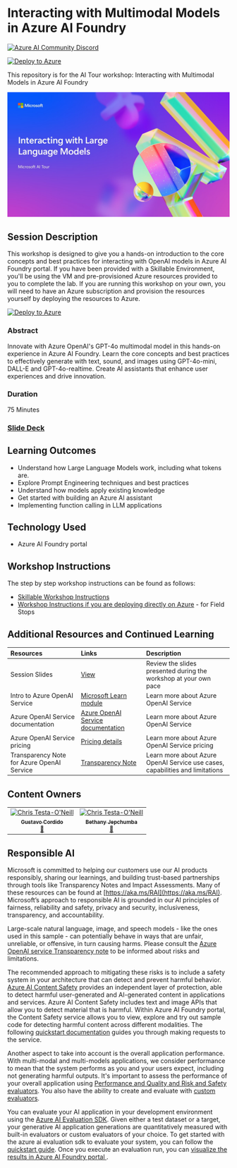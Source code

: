 # Interacting with Multimodal Models​ in Azure AI Foundry

[![Azure AI Community Discord](https://dcbadge.vercel.app/api/server/ByRwuEEgH4)](https://discord.com/invite/ByRwuEEgH4?WT.mc_id=aiml-137032-bethanycheum)

[![Deploy to Azure](https://aka.ms/deploytoazurebutton)](https://portal.azure.com/#create/Microsoft.Template/uri/https%3A%2F%2Fraw.githubusercontent.com%2Fmicrosoft%2Faitour-interact-with-llms%2Fmain%2Flab%2FWorkshop%20Instructions%2Fassets%2FAITour24_WKR540_Template.json) 

This repository is for the AI Tour workshop: Interacting with Multimodal Models in Azure AI Foundry

![session banner](./Images/banner.jpg)

## Session Description

This workshop is designed to give you a hands-on introduction to the core concepts and best practices for interacting with OpenAI models in Azure AI Foundry portal. If you have been provided with a Skillable Environment, you'll be using the VM and pre-provisioned Azure resources provided to you to complete the lab. If you are running this workshop on your own, you will need to have an Azure subscription and provision the resources yourself by deploying the resources to Azure.

[![Deploy to Azure](https://aka.ms/deploytoazurebutton)](https://portal.azure.com/#create/Microsoft.Template/uri/https%3A%2F%2Fraw.githubusercontent.com%2Fmicrosoft%2Faitour-interact-with-llms%2Fmain%2Flab%2FWorkshop%20Instructions%2Fassets%2FAITour24_WKR540_Template.json) 

### Abstract

Innovate with Azure OpenAI's GPT-4o multimodal model in this hands-on experience in Azure AI Foundry. Learn the core concepts and best practices to effectively generate with text, sound, and images using GPT-4o-mini, DALL-E and GPT-4o-realtime. Create AI assistants that enhance user experiences and drive innovation.

### Duration
75 Minutes

### [Slide Deck](https://aka.ms/AAryqzi)

## Learning Outcomes
* Understand how Large Language Models work, including what tokens are​.
* Explore Prompt Engineering techniques and best practices​
* Understand how models apply existing knowledge​
* Get started with building an Azure AI assistant
* Implementing function calling in LLM applications​

## Technology Used
* Azure AI Foundry portal

## Workshop Instructions

The step by step workshop instructions can be found as follows:

- [Skillable Workshop Instructions](https://github.com/microsoft/aitour-interact-with-llms/blob/main/lab/Skillable%20Workshop%20Instructions/00_Introduction.md)
- [Workshop Instructions if you are deploying directly on Azure](https://github.com/microsoft/aitour-interact-with-llms/blob/main/lab/Workshop%20Instructions/00_Introduction.md) - for Field Stops

## Additional Resources and Continued Learning

| Resources          | Links                             | Description        |
|:-------------------|:----------------------------------|:-------------------|
| Session Slides | [View](https://aka.ms/AAryqzi) | Review the slides presented during the workshop at your own pace |
| Intro to Azure OpenAI Service  | [Microsoft Learn module](https://learn.microsoft.com/en-us/training/modules/explore-azure-openai/?WT.mc_id=aiml-132569-bethanycheum) | Learn more about Azure OpenAI Service |
| Azure OpenAI Service documentation  | [Azure OpenAI Service documentation](https://learn.microsoft.com/en-us/azure/cognitive-services/openai/?WT.mc_id=aiml-132569-cacaste) | Learn more about Azure OpenAI Service |
| Azure OpenAI Service pricing  | [Pricing details](https://learn.microsoft.com/en-us/training/modules/explore-azure-openai/?WT.mc_id=aiml-132569-bethanycheum) | Learn more about Azure OpenAI Service pricing |
| Transparency Note for Azure OpenAI Service  | [Transparency Note](https://learn.microsoft.com/en-us/legal/cognitive-services/openai/transparency-note/?WT.mc_id=aiml-132569-bethanycheum) | Learn more about Azure OpenAI Service use cases, capabilities and limitations |

## Content Owners
<!-- TODO: Add yourself as a content owner
1. Change the src in the image tag to {your github url}.png
2. Change INSERT NAME HERE to your name
3. Change the github url in the final href to your url. -->


<table>
<tr>
    <td align="center"><a href="http://learnanalytics.microsoft.com">
        <img src="https://github.com/gcordido.png" width="100px;" alt="Chris Testa-O'Neill
"/><br />
        <sub><b> Gustavo Cordido
</b></sub></a><br />
            <a href="https://github.com/gcordido" title="talk">📢</a> 
    </td>
    <td align="center"><a href="http://learnanalytics.microsoft.com">
        <img src="https://github.com/bethanyjep.png" width="100px;" alt="Chris Testa-O'Neill
"/><br />
        <sub><b>Bethany Jepchumba
</b></sub></a><br />
            <a href="https://github.com/bethanyjep" title="talk">📢</a> 
    </td>
</tr></table>

## Responsible AI 

Microsoft is committed to helping our customers use our AI products responsibly, sharing our learnings, and building trust-based partnerships through tools like Transparency Notes and Impact Assessments. Many of these resources can be found at [https://aka.ms/RAI](https://aka.ms/RAI).
Microsoft’s approach to responsible AI is grounded in our AI principles of fairness, reliability and safety, privacy and security, inclusiveness, transparency, and accountability.

Large-scale natural language, image, and speech models - like the ones used in this sample - can potentially behave in ways that are unfair, unreliable, or offensive, in turn causing harms. Please consult the [Azure OpenAI service Transparency note](https://learn.microsoft.com/legal/cognitive-services/openai/transparency-note?tabs=text) to be informed about risks and limitations.

The recommended approach to mitigating these risks is to include a safety system in your architecture that can detect and prevent harmful behavior. [Azure AI Content Safety](https://learn.microsoft.com/azure/ai-services/content-safety/overview) provides an independent layer of protection, able to detect harmful user-generated and AI-generated content in applications and services. Azure AI Content Safety includes text and image APIs that allow you to detect material that is harmful. Within Azure AI Foundry portal, the Content Safety service allows you to view, explore and try out sample code for detecting harmful content across different modalities. The following [quickstart documentation](https://learn.microsoft.com/azure/ai-services/content-safety/quickstart-text?tabs=visual-studio%2Clinux&pivots=programming-language-rest) guides you through making requests to the service.

Another aspect to take into account is the overall application performance. With multi-modal and multi-models applications, we consider performance to mean that the system performs as you and your users expect, including not generating harmful outputs. It's important to assess the performance of your overall application using [Performance and Quality and Risk and Safety evaluators](https://learn.microsoft.com/azure/ai-studio/concepts/evaluation-metrics-built-in). You also have the ability to create and evaluate with [custom evaluators](https://learn.microsoft.com/azure/ai-studio/how-to/develop/evaluate-sdk#custom-evaluators).

You can evaluate your AI application in your development environment using the [Azure AI Evaluation SDK](https://microsoft.github.io/promptflow/index.html). Given either a test dataset or a target, your generative AI application generations are quantitatively measured with built-in evaluators or custom evaluators of your choice. To get started with the azure ai evaluation sdk to evaluate your system, you can follow the [quickstart guide](https://learn.microsoft.com/azure/ai-studio/how-to/develop/flow-evaluate-sdk). Once you execute an evaluation run, you can [visualize the results in Azure AI Foundry portal ](https://learn.microsoft.com/azure/ai-studio/how-to/evaluate-flow-results).
